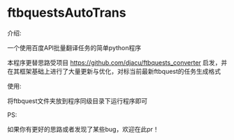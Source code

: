 # ftbquestsAutoTrans

介绍:

一个使用百度API批量翻译任务的简单python程序

本程序更替思路受项目 https://github.com/djacu/ftbquests_converter 启发，并在其框架基础上进行了大量更新与优化，对标当前最新ftbquest的任务生成格式

使用:

将ftbquest文件夹放到程序同级目录下运行程序即可

PS:

如果你有更好的思路或者发现了某些bug，欢迎在此pr！
